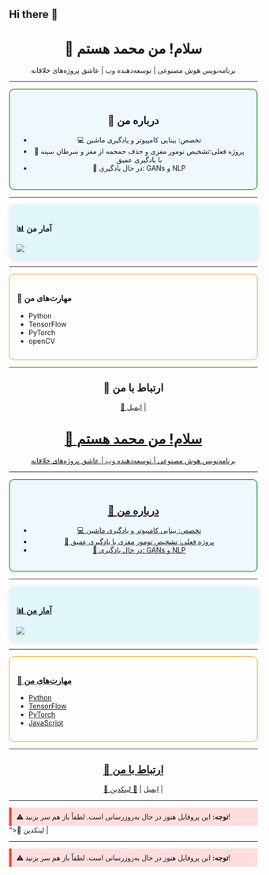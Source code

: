 ## Hi there 👋

<div align="center">
  <h1>👋 سلام! من محمد هستم</h1>
  <p>برنامه‌نویس هوش مصنوعی | توسعه‌دهنده وب | عاشق پروژه‌های خلاقانه</p>
</div>

---

<div align="center" style="border: 2px solid #4caf50; padding: 20px; border-radius: 10px; background-color: #f0f8ff;">
  <h2>🔭 درباره من</h2>
  <ul>
    <li>💻 تخصص: بینایی کامپیوتر و یادگیری ماشین</li>
    <li>🚀 پروژه فعلی:تشخیص تومور مغزی و حذف حمحمه از مغز و سرطان سینه با یادگیری عمیق</li>
    <li>🌱 در حال یادگیری: GANs و NLP</li>
  </ul>
</div>

---

<div style="background-color: #e0f7fa; padding: 15px; border-radius: 10px; box-shadow: 2px 2px 10px rgba(0,0,0,0.1);">
  <h3>📊 آمار من</h3>
  <img src="https://github-readme-stats.vercel.app/api?username=yourusername&show_icons=true&theme=dark">
</div>

---

<div style="border: 1px solid #ff9800; padding: 15px; border-radius: 10px;">
  <h3>🔧 مهارت‌های من</h3>
  <ul>
    <li>Python</li>
    <li>TensorFlow</li>
    <li>PyTorch</li>
    <li>openCV</li>
  </ul>
</div>

---

<div align="center">
  <h2>🤝 ارتباط با من</h2>
  <a href="mohamadmohajer31@gmail.com">📧 ایمیل</a> | 
  <a href="<div align="center">
  <h1>👋 سلام! من محمد هستم</h1>
  <p>برنامه‌نویس هوش مصنوعی | توسعه‌دهنده وب | عاشق پروژه‌های خلاقانه</p>
</div>

---

<div align="center" style="border: 2px solid #4caf50; padding: 20px; border-radius: 10px; background-color: #f0f8ff;">
  <h2>🔭 درباره من</h2>
  <ul>
    <li>💻 تخصص: بینایی کامپیوتر و یادگیری ماشین</li>
    <li>🚀 پروژه فعلی: تشخیص تومور مغزی با یادگیری عمیق</li>
    <li>🌱 در حال یادگیری: GANs و NLP</li>
  </ul>
</div>

---

<div style="background-color: #e0f7fa; padding: 15px; border-radius: 10px; box-shadow: 2px 2px 10px rgba(0,0,0,0.1);">
  <h3>📊 آمار من</h3>
  <img src="https://github-readme-stats.vercel.app/api?username=yourusername&show_icons=true&theme=dark">
</div>

---

<div style="border: 1px solid #ff9800; padding: 15px; border-radius: 10px;">
  <h3>🔧 مهارت‌های من</h3>
  <ul>
    <li>Python</li>
    <li>TensorFlow</li>
    <li>PyTorch</li>
    <li>JavaScript</li>
  </ul>
</div>

---

<div align="center">
  <h2>🤝 ارتباط با من</h2>
  <a href="mailto:example@example.com">📧 ایمیل</a> | 
  <a href="https://linkedin.com/in/mohamad-mohajer">💼 لینکدین</a> | 
</div>

---

<div style="background-color: #ffdddd; padding: 10px; border-left: 5px solid #f44336;">
  <strong>⚠️ توجه:</strong> این پروفایل هنوز در حال به‌روزرسانی است. لطفاً باز هم سر بزنید!
</div>
">💼 لینکدین</a> | 
</div>

---

<div style="background-color: #ffdddd; padding: 10px; border-left: 5px solid #f44336;">
  <strong>⚠️ توجه:</strong> این پروفایل هنوز در حال به‌روزرسانی است. لطفاً باز هم سر بزنید!
</div>
